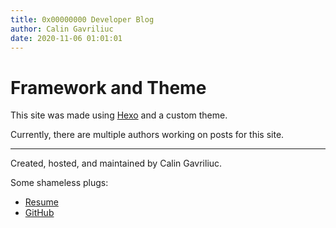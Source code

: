 ```yaml
---
title: 0x00000000 Developer Blog
author: Calin Gavriliuc
date: 2020-11-06 01:01:01
---
```


# Framework and Theme
This site was made using [Hexo](https://hexo.io/) and a custom theme.

Currently, there are multiple authors working on posts for this site.

---

Created, hosted, and maintained by Calin Gavriliuc.

Some shameless plugs:
- [Resume](https://www.nekeko.com/)
- [GitHub](https://www.github.com/alisenai)